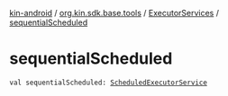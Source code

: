 [kin-android](../../index.md) / [org.kin.sdk.base.tools](../index.md) / [ExecutorServices](index.md) / [sequentialScheduled](./sequential-scheduled.md)

# sequentialScheduled

`val sequentialScheduled: `[`ScheduledExecutorService`](https://docs.oracle.com/javase/6/docs/api/java/util/concurrent/ScheduledExecutorService.html)